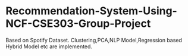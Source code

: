# Recommendation-System-Using-NCF-CSE303-Group-Project

Based on Spotify Dataset. 
Clustering,PCA,NLP Model,Regression based Hybrid Model etc are implemented.
